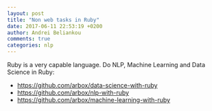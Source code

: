 ```yaml
---
layout: post
title: "Non web tasks in Ruby"
date: 2017-06-11 22:53:19 +0200
author: Andrei Beliankou
comments: true
categories: nlp
---
```


Ruby is a very capable language. Do NLP, Machine Learning and Data Science in Ruby:

- https://github.com/arbox/data-science-with-ruby
- https://github.com/arbox/nlp-with-ruby
- https://github.com/arbox/machine-learning-with-ruby
